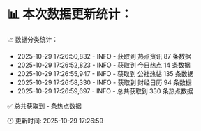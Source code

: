 📊 本次数据更新统计：
==========================

📈 数据分类统计：
- 2025-10-29 17:26:50,832 - INFO - 获取到 热点资讯 87 条数据
- 2025-10-29 17:26:52,823 - INFO - 获取到 今日热点 14 条数据
- 2025-10-29 17:26:55,947 - INFO - 获取到 公社热帖 135 条数据
- 2025-10-29 17:26:58,330 - INFO - 获取到 财经日历 94 条数据
- 2025-10-29 17:26:59,697 - INFO - 总共获取到 330 条热点数据

✅ 总共获取到 - 条热点数据

🕐 更新时间: 2025-10-29 17:26:59
